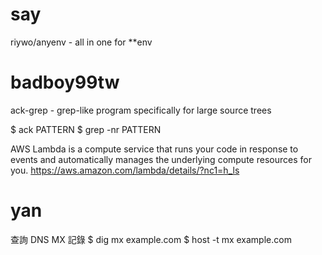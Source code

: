 # say

riywo/anyenv - all in one for **env

# badboy99tw

ack-grep - grep-like program specifically for large source trees

$ ack PATTERN
$ grep -nr PATTERN


AWS Lambda is a compute service that runs your code in response to events and automatically manages the underlying compute resources for you.
<https://aws.amazon.com/lambda/details/?nc1=h_ls>  


# yan

查詢 DNS MX 記錄
$ dig mx example.com
$ host -t mx example.com